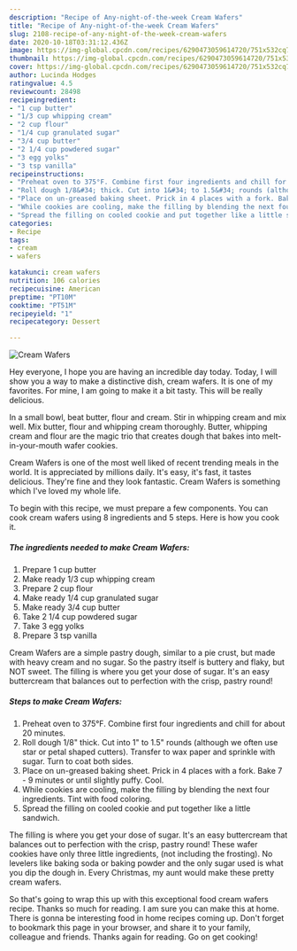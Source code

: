 ```yaml
---
description: "Recipe of Any-night-of-the-week Cream Wafers"
title: "Recipe of Any-night-of-the-week Cream Wafers"
slug: 2108-recipe-of-any-night-of-the-week-cream-wafers
date: 2020-10-18T03:31:12.436Z
image: https://img-global.cpcdn.com/recipes/6290473059614720/751x532cq70/cream-wafers-recipe-main-photo.jpg
thumbnail: https://img-global.cpcdn.com/recipes/6290473059614720/751x532cq70/cream-wafers-recipe-main-photo.jpg
cover: https://img-global.cpcdn.com/recipes/6290473059614720/751x532cq70/cream-wafers-recipe-main-photo.jpg
author: Lucinda Hodges
ratingvalue: 4.5
reviewcount: 28498
recipeingredient:
- "1 cup butter"
- "1/3 cup whipping cream"
- "2 cup flour"
- "1/4 cup granulated sugar"
- "3/4 cup butter"
- "2 1/4 cup powdered sugar"
- "3 egg yolks"
- "3 tsp vanilla"
recipeinstructions:
- "Preheat oven to 375°F. Combine first four ingredients and chill for about 20 minutes."
- "Roll dough 1/8&#34; thick. Cut into 1&#34; to 1.5&#34; rounds (although we often use star or petal shaped cutters). Transfer to wax paper and sprinkle with sugar. Turn to coat both sides."
- "Place on un-greased baking sheet. Prick in 4 places with a fork. Bake 7 - 9 minutes or until slightly puffy. Cool."
- "While cookies are cooling, make the filling by blending the next four ingredients. Tint with food coloring."
- "Spread the filling on cooled cookie and put together like a little sandwich."
categories:
- Recipe
tags:
- cream
- wafers

katakunci: cream wafers 
nutrition: 106 calories
recipecuisine: American
preptime: "PT10M"
cooktime: "PT51M"
recipeyield: "1"
recipecategory: Dessert

---
```



![Cream Wafers](https://img-global.cpcdn.com/recipes/6290473059614720/751x532cq70/cream-wafers-recipe-main-photo.jpg)

Hey everyone, I hope you are having an incredible day today. Today, I will show you a way to make a distinctive dish, cream wafers. It is one of my favorites. For mine, I am going to make it a bit tasty. This will be really delicious.

In a small bowl, beat butter, flour and cream. Stir in whipping cream and mix well. Mix butter, flour and whipping cream thoroughly. Butter, whipping cream and flour are the magic trio that creates dough that bakes into melt-in-your-mouth wafer cookies.

Cream Wafers is one of the most well liked of recent trending meals in the world. It is appreciated by millions daily. It's easy, it's fast, it tastes delicious. They're fine and they look fantastic. Cream Wafers is something which I've loved my whole life.


To begin with this recipe, we must prepare a few components. You can cook cream wafers using 8 ingredients and 5 steps. Here is how you cook it.

<!--inarticleads1-->

##### The ingredients needed to make Cream Wafers:

1. Prepare 1 cup butter
1. Make ready 1/3 cup whipping cream
1. Prepare 2 cup flour
1. Make ready 1/4 cup granulated sugar
1. Make ready 3/4 cup butter
1. Take 2 1/4 cup powdered sugar
1. Take 3 egg yolks
1. Prepare 3 tsp vanilla


Cream Wafers are a simple pastry dough, similar to a pie crust, but made with heavy cream and no sugar. So the pastry itself is buttery and flaky, but NOT sweet. The filling is where you get your dose of sugar. It&#39;s an easy buttercream that balances out to perfection with the crisp, pastry round! 

<!--inarticleads2-->

##### Steps to make Cream Wafers:

1. Preheat oven to 375°F. Combine first four ingredients and chill for about 20 minutes.
1. Roll dough 1/8&#34; thick. Cut into 1&#34; to 1.5&#34; rounds (although we often use star or petal shaped cutters). Transfer to wax paper and sprinkle with sugar. Turn to coat both sides.
1. Place on un-greased baking sheet. Prick in 4 places with a fork. Bake 7 - 9 minutes or until slightly puffy. Cool.
1. While cookies are cooling, make the filling by blending the next four ingredients. Tint with food coloring.
1. Spread the filling on cooled cookie and put together like a little sandwich.


The filling is where you get your dose of sugar. It&#39;s an easy buttercream that balances out to perfection with the crisp, pastry round! These wafer cookies have only three little ingredients, (not including the frosting). No levelers like baking soda or baking powder and the only sugar used is what you dip the dough in. Every Christmas, my aunt would make these pretty cream wafers. 

So that's going to wrap this up with this exceptional food cream wafers recipe. Thanks so much for reading. I am sure you can make this at home. There is gonna be interesting food in home recipes coming up. Don't forget to bookmark this page in your browser, and share it to your family, colleague and friends. Thanks again for reading. Go on get cooking!
